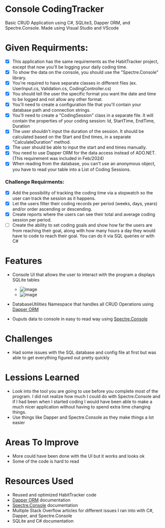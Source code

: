 # Console CodingTracker
  
  Basic CRUD Application using C#, SQLite3, Dapper ORM, and Spectre.Console. Made using Visual Studio and VScode
  
# Given Requirments:
  - [x] This application has the same requirements as the HabitTracker project, except that now you'll be logging your daily coding time.
  - [x] To show the data on the console, you should use the "Spectre.Console" library.
  - [x] You're required to have separate classes in different files (ex. UserInput.cs, Validation.cs, CodingController.cs)
  - [x] You should tell the user the specific format you want the date and time to be logged and not allow any other format.
  - [x] You'll need to create a configuration file that you'll contain your database path and connection strings.
  - [x] You'll need to create a "CodingSession" class in a separate file. It will contain the properties of your coding session: Id, StartTime, EndTime, Duration
  - [x] The user shouldn't input the duration of the session. It should be calculated based on the Start and End times, in a separate "CalculateDuration" method.
  - [x] The user should be able to input the start and end times manually.
  - [x] You need to use Dapper ORM for the data access instead of ADO.NET. (This requirement was included in Feb/2024)
  - [x] When reading from the database, you can't use an anonymous object, you have to read your table into a List of Coding Sessions.

### Challenge Requirments:
  - [x] Add the possibility of tracking the coding time via a stopwatch so the user can track the session as it happens.
  - [x] Let the users filter their coding records per period (weeks, days, years) and/or order ascending or descending.
  - [x] Create reports where the users can see their total and average coding session per period.
  - [ ] Create the ability to set coding goals and show how far the users are from reaching their goal, along with how many hours a day they would have to code to reach their goal. You can do it via SQL queries or with C#

# Features
  * Console UI that allows the user to interact with the program a displays SQLite tables
      * ![image](https://github.com/user-attachments/assets/5a996c5f-6cee-4c36-b7f7-9885b2184f32)
      * ![image](https://github.com/user-attachments/assets/8c9bcbde-d8ed-41bc-ba97-cae3339ada79)

  * DatabaseUtilities Namespace that handles all CRUD Operations using [Dapper ORM](https://www.learndapper.com/)
  * Ouputs data to console in easy to read way using [Spectre.Console]((https://spectreconsole.net/))

# Challenges
  * Had some issues with the SQL database and config file at first but was able to get everything figured out pretty quickly

# Lessions Learned
  * Look into the tool you are going to use before you complete most of the program. I did not realize how much I could do with Spectre.Console and if I had been when I started coding I would have been able to make a much nicer application without having to spend extra time changing things.
  * Use things like Dapper and Spectre.Console as they make things a lot easier

# Areas To Improve
  * More could have been done with the UI but it works and looks ok
  * Some of the code is hard to read

# Resources Used
  * Reused and optimized HabitTracker code
  * [Dapper ORM](https://www.learndapper.com/) documentation
  * [Spectre.Console]((https://spectreconsole.net/)) documentation
  * Multiple Stack Overflow articles for different issues I ran into with C#, Dapper, and Spectre.Console
  * SQLite and C# documentation
